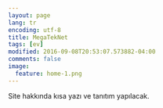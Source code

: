 ```yaml
---
layout: page
lang: tr
encoding: utf-8
title: MegaTekNet
tags: [ev]
modified: 2016-09-08T20:53:07.573882-04:00
comments: false
image: 
  feature: home-1.png
---
```

Site hakkında kısa yazı ve tanıtım yapılacak.
